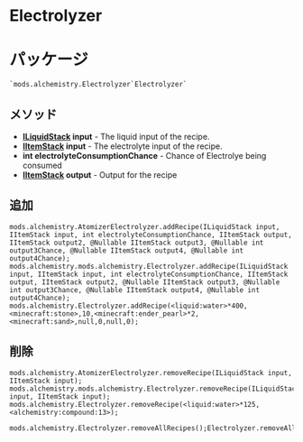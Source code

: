 # Electrolyzer

# パッケージ
```zenscript
`mods.alchemistry.Electrolyzer`Electrolyzer`
```

## メソッド
- **[ILiquidStack](/Vanilla/Liquids/ILiquidStack/) input** - The liquid input of the recipe.
- **[IItemStack](/Vanilla/Items/IItemStack/) input** - The electrolyte input of the recipe.
- **int electrolyteConsumptionChance** - Chance of Electrolye being consumed
- **[IItemStack](/Vanilla/Items/IItemStack/) output** - Output for the recipe

## 追加
```zenscript
mods.alchemistry.AtomizerElectrolyzer.addRecipe(ILiquidStack input, IItemStack input, int electrolyteConsumptionChance, IItemStack output, IItemStack output2, @Nullable IItemStack output3, @Nullable int output3Chance, @Nullable IItemStack output4, @Nullable int output4Chance);
mods.alchemistry.mods.alchemistry.Electrolyzer.addRecipe(ILiquidStack input, IItemStack input, int electrolyteConsumptionChance, IItemStack output, IItemStack output2, @Nullable IItemStack output3, @Nullable int output3Chance, @Nullable IItemStack output4, @Nullable int output4Chance);
mods.alchemistry.Electrolyzer.addRecipe(<liquid:water>*400,<minecraft:stone>,10,<minecraft:ender_pearl>*2,<minecraft:sand>,null,0,null,0);
```

## 削除
```zenscript
mods.alchemistry.AtomizerElectrolyzer.removeRecipe(ILiquidStack input, IItemStack input);
mods.alchemistry.mods.alchemistry.Electrolyzer.removeRecipe(ILiquidStack input, IItemStack input);
mods.alchemistry.Electrolyzer.removeRecipe(<liquid:water>*125,<alchemistry:compound:13>);

mods.alchemistry.Electrolyzer.removeAllRecipes();Electrolyzer.removeAllRecipes();
```
